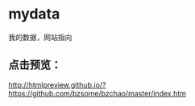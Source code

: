 # mydata
我的数据，网站指向

## 点击预览：

http://htmlpreview.github.io/?https://github.com/bzsome/bzchao/master/index.htm
